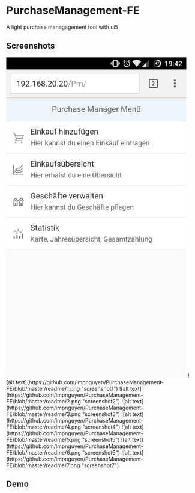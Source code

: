 # PurchaseManagement-FE
A light purchase managagement tool with ui5

## Screenshots
<img src="https://github.com/impnguyen/PurchaseManagement-FE/blob/master/readme/1.png" width="480">
![alt text](https://github.com/impnguyen/PurchaseManagement-FE/blob/master/readme/1.png "screenshot1")
![alt text](https://github.com/impnguyen/PurchaseManagement-FE/blob/master/readme/2.png "screenshot2")
![alt text](https://github.com/impnguyen/PurchaseManagement-FE/blob/master/readme/3.png "screenshot3")
![alt text](https://github.com/impnguyen/PurchaseManagement-FE/blob/master/readme/4.png "screenshot4")
![alt text](https://github.com/impnguyen/PurchaseManagement-FE/blob/master/readme/5.png "screenshot5")
![alt text](https://github.com/impnguyen/PurchaseManagement-FE/blob/master/readme/6.png "screenshot6")
![alt text](https://github.com/impnguyen/PurchaseManagement-FE/blob/master/readme/7.png "screenshot7")


## Demo
